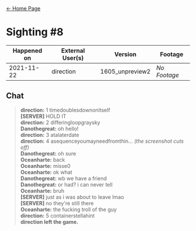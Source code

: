[← Home Page](../README.md)

# Sighting #8
| Happened on | External User(s) | Version         | Footage      |
| ----------  | ---------------- | --------------- | ------------ |
| 2021-11-22  | direction        | 1605_unpreview2 | *No Footage* |

## Chat
> **direction:** 1 timedoublesdownonitself  
> **[SERVER]** HOLD IT  
> **direction:** 2 differingloopgraysky  
> **Danothegreat:** oh hello!  
> **direction:** 3 atalaterdate  
> **direction:** 4 asequenceyoumayneedfromthin... *(the screenshot cuts off)*  
> **Danothegreat:** oh sure  
> **Oceanharte:** back  
> **Oceanharte:** misse0  
> **Oceanharte:** ok what  
> **Danothegreat:** wb we have a friend  
> **Danothegreat:** or had? i can never tell  
> **Oceanharte:** bruh  
> **[SERVER]** just as i was about to leave lmao  
> **[SERVER]** no they're still there  
> **Oceanharte:** the fucking troll of the guy  
> **direction:** 5 containerstellahint  
> **direction left the game.**